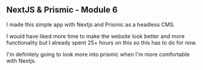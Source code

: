 ## NextJS & Prismic - Module 6

I made this simple app with Nextjs and Prismic as a headless CMS.

I would have liked more time to make the website look better and more functionality but I already spent 25+ hours on this so this has to do for now.

I'm definitely going to look more into prismic when I'm more comfortable with Nextjs.
